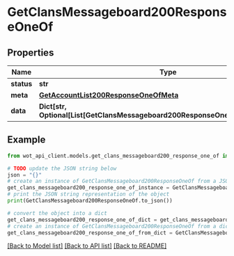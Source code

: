 # GetClansMessageboard200ResponseOneOf


## Properties

Name | Type | Description | Notes
------------ | ------------- | ------------- | -------------
**status** | **str** |  | 
**meta** | [**GetAccountList200ResponseOneOfMeta**](GetAccountList200ResponseOneOfMeta.md) |  | 
**data** | **Dict[str, Optional[List[GetClansMessageboard200ResponseOneOfDataValueInner]]]** |  | 

## Example

```python
from wot_api_client.models.get_clans_messageboard200_response_one_of import GetClansMessageboard200ResponseOneOf

# TODO update the JSON string below
json = "{}"
# create an instance of GetClansMessageboard200ResponseOneOf from a JSON string
get_clans_messageboard200_response_one_of_instance = GetClansMessageboard200ResponseOneOf.from_json(json)
# print the JSON string representation of the object
print(GetClansMessageboard200ResponseOneOf.to_json())

# convert the object into a dict
get_clans_messageboard200_response_one_of_dict = get_clans_messageboard200_response_one_of_instance.to_dict()
# create an instance of GetClansMessageboard200ResponseOneOf from a dict
get_clans_messageboard200_response_one_of_from_dict = GetClansMessageboard200ResponseOneOf.from_dict(get_clans_messageboard200_response_one_of_dict)
```
[[Back to Model list]](../README.md#documentation-for-models) [[Back to API list]](../README.md#documentation-for-api-endpoints) [[Back to README]](../README.md)


